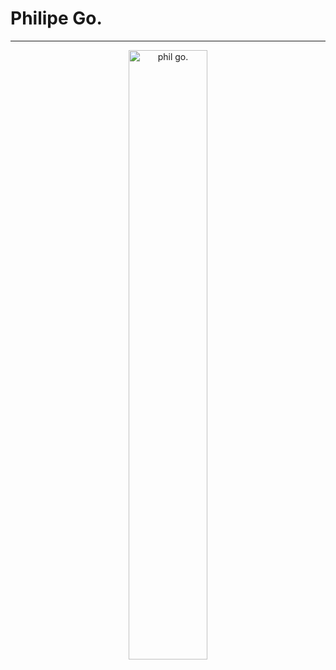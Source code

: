 # Philipe Go.

<hr>
<center><img src="./image/philGOpic.png" alt="phil go." height="50%" width="50%"></center>
